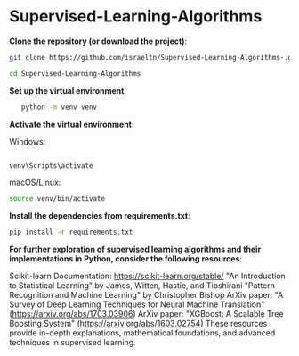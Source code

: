 # Supervised-Learning-Algorithms
 

**Clone the repository (or download the project)**:

   ```bash   
   git clone https://github.com/israeltn/Supervised-Learning-Algorithms-.git
   ```
   ```bash   
   cd Supervised-Learning-Algorithms 
   ```

**Set up the virtual environment**:

```bash    
   python -m venv venv
```

**Activate the virtual environment**:

   Windows:
   ```bash  

   venv\Scripts\activate
   ```
   macOS/Linux:
   ```bash
   source venv/bin/activate
   ```

**Install the dependencies from requirements.txt**:

```bash
pip install -r requirements.txt
```


**For further exploration of supervised learning algorithms and their implementations in Python, consider the following resources**:

Scikit-learn Documentation: https://scikit-learn.org/stable/
"An Introduction to Statistical Learning" by James, Witten, Hastie, and Tibshirani
"Pattern Recognition and Machine Learning" by Christopher Bishop
ArXiv paper: "A Survey of Deep Learning Techniques for Neural Machine Translation" (https://arxiv.org/abs/1703.03906)
ArXiv paper: "XGBoost: A Scalable Tree Boosting System" (https://arxiv.org/abs/1603.02754)
These resources provide in-depth explanations, mathematical foundations, and advanced techniques in supervised learning.
